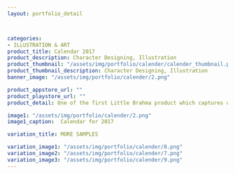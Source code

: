 ```yaml
---
layout: portfolio_detail



categories:
- ILLUSTRATION & ART
product_title: Calendar 2017
product_description: Character Designing, Illustration
product_thumbnail: "/assets/img/portfolio/calender/calender_thumbnail.png"
product_thumbnail_description: Character Designing, Illustration
banner_image: "/assets/img/portfolio/calender/2.png"

product_appstore_url: ""
product_playstore_url: ""
product_detail: One of the first Little Brahma product which captures our creative prowess. The Calendar features unique style illustrations featuring the famous trimurthis in all their glory. It also states facts about Brahma - Our Lord Creator, one for each month of the year. The last leaf of the calender showcases all the Little Brahmas (artists) who created this brillant piece of art.

image1: "/assets/img/portfolio/calender/2.png"
image1_caption:  Calendar for 2017

variation_title: MORE SAMPLES

variation_image1: "/assets/img/portfolio/calender/8.png"
variation_image2: "/assets/img/portfolio/calender/7.png"
variation_image3: "/assets/img/portfolio/calender/9.png"
---
```

